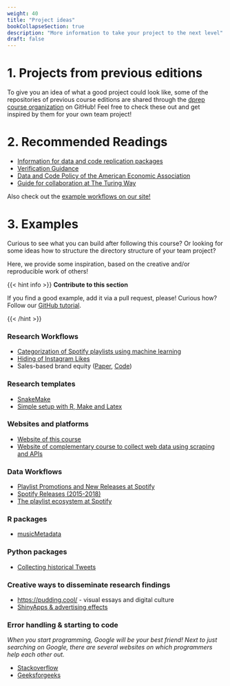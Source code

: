```yaml
---
weight: 40
title: "Project ideas"
bookCollapseSection: true
description: "More information to take your project to the next level"
draft: false
---
```


# 1. Projects from previous editions
To give you an idea of what a good project could look like, some of the repositories of previous course editions are shared through the [dprep course organization](https://github.com/course-dprep) on GitHub! Feel free to check these out and get inspired by them for your own team project!

# 2. Recommended Readings

* [Information for data and code replication packages](https://social-science-data-editors.github.io/guidance/Requested_information.html)
* [Verification Guidance](https://social-science-data-editors.github.io/guidance/Verification_guidance.html)
* [Data and Code Policy of the American Economic Association](https://www.aeaweb.org/journals/data/data-code-policy)
* [Guide for collaboration at The Turing Way](https://the-turing-way.netlify.app/collaboration/collaboration.html)

Also check out the [example workflows on our site!](docs/examples)

# 3. Examples

Curious to see what you can build after following this course? Or looking for some ideas how to structure the directory structure of your team project?

Here, we provide some inspiration, based on the creative and/or reproducible work of others!

{{< hint info >}}
__Contribute to this section__

If you find a good example, add it via a pull request, please! Curious how? Follow our [GitHub tutorial](../../docs/tutorials/version-control).

{{< /hint >}}

### Research Workflows
* [Categorization of Spotify playlists using machine learning](https://github.com/hannesdatta/spotify-playlist-clustering)
* [Hiding of Instagram Likes](https://github.com/RoyKlaasseBos/Hiding-Instagram-Likes)
* Sales-based brand equity ([Paper](https://doi.org/10.1509/jm.15.0340), [Code](https://github.com/hannesdatta/brand-equity-journal-of-marketing))

### Research templates
- [SnakeMake](https://github.com/lachlandeer/snakemake-econ-r)
- [Simple setup with R, Make and Latex](https://tilburgsciencehub.com/examples/simple-reproducible-workflow/)

### Websites and platforms
- [Website of this course](https://dprep.hannesdatta.com)
- [Website of complementary course to collect web data using scraping and APIs](http://odcm.hannesdatta.com)

### Data Workflows
* [Playlist Promotions and New Releases at Spotify](https://github.com/hannesdatta/data-spotify-promotions-releases)
* [Spotify Releases (2015-2018)](https://github.com/hannesdatta/data-spotify-releases-2015-2018)
* [The playlist ecosystem at Spotify](https://github.com/hannesdatta/data-spotify-playlist-ecosystem)

### R packages
* [musicMetadata](https://github.com/hannesdatta/musicMetadata)

### Python packages
* [Collecting historical Tweets](https://github.com/MartinBeckUT/TwitterScraper/tree/master/snscrape)

### Creative ways to disseminate research findings
- https://pudding.cool/ - visual essays and digital culture
- [ShinyApps & advertising effects](http://advertising-effects.chicagobooth.edu)

### Error handling & starting to code

*When you start programming, Google will be your best friend! Next to just searching on Google, there are several websites on which programmers help each other out.*

* [Stackoverflow](https://stackoverflow.com/)
* [Geeksforgeeks](https://www.geeksforgeeks.org/)
